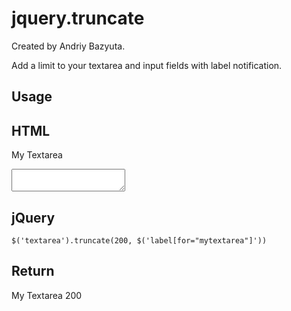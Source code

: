 jquery.truncate
============

Created by Andriy Bazyuta.

Add a limit to your textarea and input fields with label notification.


Usage
-----

## HTML

<label for='mytextarea'> My Textarea </label>
<textarea name='mytextarea'></textarea>

## jQuery

    $('textarea').truncate(200, $('label[for="mytextarea"]'))

## Return

<label for='mytextarea'> My Textarea <span>200</span> </label>